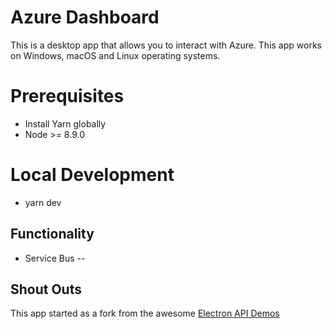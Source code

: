 # Azure Dashboard

This is a desktop app that allows you to interact with Azure. This app works on Windows, macOS and Linux operating systems.

# Prerequisites
* Install Yarn globally
* Node >= 8.9.0

# Local Development
* yarn dev

## Functionality

* Service Bus --

## Shout Outs

This app started as a fork from the awesome [Electron API Demos](https://github.com/electron/electron-api-demos)
